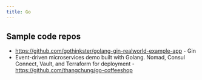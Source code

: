 ```yaml
---
title: Go
---
```


## Sample code repos

- https://github.com/gothinkster/golang-gin-realworld-example-app - Gin
- Event-driven microservices demo built with Golang. Nomad, Consul Connect, Vault, and Terraform for deployment - https://github.com/thangchung/go-coffeeshop
